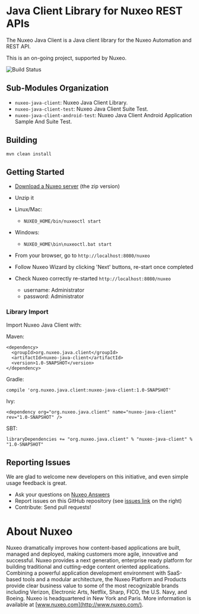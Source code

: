 # Java Client Library for Nuxeo REST APIs

The Nuxeo Java Client is a Java client library for the Nuxeo Automation and REST API.

This is an on-going project, supported by Nuxeo.

![Build Status](https://qa.nuxeo.org/jenkins/buildStatus/icon?job=nuxeo-java-client-master)

## Sub-Modules Organization

- `nuxeo-java-client`: Nuxeo Java Client Library.
- `nuxeo-java-client-test`: Nuxeo Java Client Suite Test.
- `nuxeo-java-client-android-test`: Nuxeo Java Client Android Application Sample And Suite Test.

## Building

`mvn clean install`

## Getting Started

- [Download a Nuxeo server](http://www.nuxeo.com/en/downloads) (the zip version)

- Unzip it

- Linux/Mac:
    - `NUXEO_HOME/bin/nuxeoctl start`
- Windows:
    - `NUXEO_HOME\bin\nuxeoctl.bat start`

- From your browser, go to `http://localhost:8080/nuxeo`

- Follow Nuxeo Wizard by clicking 'Next' buttons, re-start once completed

- Check Nuxeo correctly re-started `http://localhost:8080/nuxeo`
  - username: Administrator
  - password: Administrator

### Library Import

Import Nuxeo Java Client with:

Maven:

```
<dependency>
  <groupId>org.nuxeo.java.client</groupId>
  <artifactId>nuxeo-java-client</artifactId>
  <version>1.0-SNAPSHOT</version>
</dependency>
```

Gradle:

```
compile 'org.nuxeo.java.client:nuxeo-java-client:1.0-SNAPSHOT'
```

Ivy:

```
<dependency org="org.nuxeo.java.client" name="nuxeo-java-client" rev="1.0-SNAPSHOT" />

```

SBT:

```
libraryDependencies += "org.nuxeo.java.client" % "nuxeo-java-client" % "1.0-SNAPSHOT"
```

## Reporting Issues

We are glad to welcome new developers on this initiative, and even simple usage feedback is great.

- Ask your questions on [Nuxeo Answers](http://answers.nuxeo.com)
- Report issues on this GitHub repository (see [issues link](http://github.com/nuxeo/nuxeo-box-api/issues) on the right)
- Contribute: Send pull requests!


# About Nuxeo

Nuxeo dramatically improves how content-based applications are built, managed and deployed, making customers more agile, innovative and successful. Nuxeo provides a next generation, enterprise ready platform for building traditional and cutting-edge content oriented applications. Combining a powerful application development environment with SaaS-based tools and a modular architecture, the Nuxeo Platform and Products provide clear business value to some of the most recognizable brands including Verizon, Electronic Arts, Netflix, Sharp, FICO, the U.S. Navy, and Boeing. Nuxeo is headquartered in New York and Paris. More information is available at [www.nuxeo.com](http://www.nuxeo.com/).
